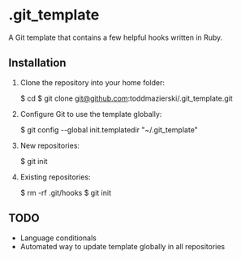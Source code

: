 # .git_template

A Git template that contains a few helpful hooks written in Ruby.

## Installation

  1. Clone the repository into your home folder:

        $ cd
        $ git clone git@github.com:toddmazierski/.git_template.git

  2. Configure Git to use the template globally:

        $ git config --global init.templatedir "~/.git_template"

  3. New repositories:

        $ git init

  4. Existing repositories:

        $ rm -rf .git/hooks
        $ git init

## TODO

  * Language conditionals
  * Automated way to update template globally in all repositories

